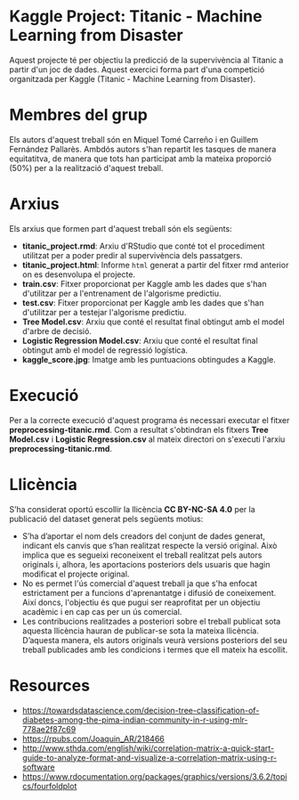 # Kaggle Project: Titanic - Machine Learning from Disaster 

Aquest projecte té per objectiu la predicció de la supervivència al Titanic a partir d'un joc de dades. Aquest exercici forma part d'una competició organitzada per Kaggle (Titanic - Machine Learning from Disaster).

# Membres del grup

Els autors d'aquest treball són en Miquel Tomé Carreño i en Guillem Fernández Pallarès. Ambdós autors s'han repartit les tasques de manera equitatitva, de manera que tots han participat amb la mateixa proporció (50%) per a la realització d'aquest treball.

# Arxius

Els arxius que formen part d'aquest treball són els següents:
- **titanic_project.rmd**: Arxiu d'RStudio que conté tot el procediment utilitzat per a poder predir al supervivència dels passatgers.
- **titanic_project.html**: Informe `html` generat a partir del fitxer rmd anterior on es desenvolupa el projecte.
- **train.csv**: Fitxer proporcionat per Kaggle amb les dades que s'han d'utilitzar per a l'entrenament de l'algorisme predictiu.
- **test.csv**: Fitxer proporcionat per Kaggle amb les dades que s'han d'utilitzar per a testejar l'algorisme predictiu.
- **Tree Model.csv**: Arxiu que conté el resultat final obtingut amb el model d'arbre de decisió.
- **Logistic Regression Model.csv**: Arxiu que conté el resultat final obtingut amb el model de regressió logística.
- **kaggle_score.jpg**: Imatge amb les puntuacions obtingudes a Kaggle.

# Execució

Per a la correcte execució d'aquest programa és necessari executar el fitxer **preprocessing-titanic.rmd**. Com a resultat s'obtindran els fitxers **Tree Model.csv** i **Logistic Regression.csv** al mateix directori on s'executi l'arxiu **preprocessing-titanic.rmd**.

# Llicència

S’ha considerat oportú escollir la llicència **CC BY-NC-SA 4.0** per la publicació del dataset generat pels següents motius:
- S’ha d’aportar el nom dels creadors del conjunt de dades generat, indicant els canvis que s’han realitzat respecte la versió original. Això implica que es segueixi reconeixent el treball realitzat pels autors originals i, alhora, les aportacions posteriors dels usuaris que hagin modificat el projecte original.
- No es permet l'ús comercial d'aquest treball ja que s'ha enfocat estrictament per a funcions d'aprenantatge i difusió de coneixement. Així doncs, l'objectiu és que pugui ser reaprofitat per un objectiu acadèmic i en cap cas per un ús comercial.
- Les contribucions realitzades a posteriori sobre el treball publicat sota aquesta llicència hauran de publicar-se sota la mateixa llicència. D’aquesta manera, els autors originals veurà versions posteriors del seu treball publicades amb les condicions i termes que ell mateix ha escollit.


# Resources

- https://towardsdatascience.com/decision-tree-classification-of-diabetes-among-the-pima-indian-community-in-r-using-mlr-778ae2f87c69
- https://rpubs.com/Joaquin_AR/218466
- http://www.sthda.com/english/wiki/correlation-matrix-a-quick-start-guide-to-analyze-format-and-visualize-a-correlation-matrix-using-r-software
- https://www.rdocumentation.org/packages/graphics/versions/3.6.2/topics/fourfoldplot
